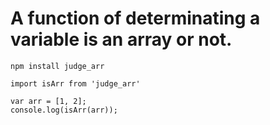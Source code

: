 # A function of determinating a variable is an array or not.

```
npm install judge_arr
```

```
import isArr from 'judge_arr'

var arr = [1, 2];
console.log(isArr(arr));
```
